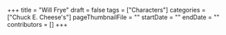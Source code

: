 +++
title = "Will Frye"
draft = false
tags = ["Characters"]
categories = ["Chuck E. Cheese's"]
pageThumbnailFile = ""
startDate = ""
endDate = ""
contributors = []
+++
